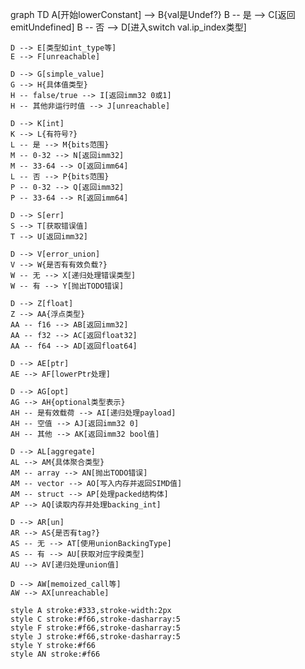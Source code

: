 graph TD
    A[开始lowerConstant] --> B{val是Undef?}
    B -- 是 --> C[返回emitUndefined]
    B -- 否 --> D[进入switch val.ip_index类型]

    D --> E[类型如int_type等]
    E --> F[unreachable]

    D --> G[simple_value]
    G --> H{具体值类型}
    H -- false/true --> I[返回imm32 0或1]
    H -- 其他非运行时值 --> J[unreachable]

    D --> K[int]
    K --> L{有符号?}
    L -- 是 --> M{bits范围}
    M -- 0-32 --> N[返回imm32]
    M -- 33-64 --> O[返回imm64]
    L -- 否 --> P{bits范围}
    P -- 0-32 --> Q[返回imm32]
    P -- 33-64 --> R[返回imm64]

    D --> S[err]
    S --> T[获取错误值]
    T --> U[返回imm32]

    D --> V[error_union]
    V --> W{是否有有效负载?}
    W -- 无 --> X[递归处理错误类型]
    W -- 有 --> Y[抛出TODO错误]

    D --> Z[float]
    Z --> AA{浮点类型}
    AA -- f16 --> AB[返回imm32]
    AA -- f32 --> AC[返回float32]
    AA -- f64 --> AD[返回float64]

    D --> AE[ptr]
    AE --> AF[lowerPtr处理]

    D --> AG[opt]
    AG --> AH{optional类型表示}
    AH -- 是有效载荷 --> AI[递归处理payload]
    AH -- 空值 --> AJ[返回imm32 0]
    AH -- 其他 --> AK[返回imm32 bool值]

    D --> AL[aggregate]
    AL --> AM{具体聚合类型}
    AM -- array --> AN[抛出TODO错误]
    AM -- vector --> AO[写入内存并返回SIMD值]
    AM -- struct --> AP[处理packed结构体]
    AP --> AQ[读取内存并处理backing_int]

    D --> AR[un]
    AR --> AS{是否有tag?}
    AS -- 无 --> AT[使用unionBackingType]
    AS -- 有 --> AU[获取对应字段类型]
    AU --> AV[递归处理union值]

    D --> AW[memoized_call等]
    AW --> AX[unreachable]

    style A stroke:#333,stroke-width:2px
    style C stroke:#f66,stroke-dasharray:5
    style F stroke:#f66,stroke-dasharray:5
    style J stroke:#f66,stroke-dasharray:5
    style Y stroke:#f66
    style AN stroke:#f66
